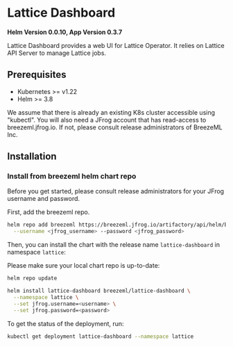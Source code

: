 # Lattice Dashboard

**Helm Version 0.0.10, App Version 0.3.7**

Lattice Dashboard provides a web UI for Lattice Operator. It relies on Lattice API Server to manage Lattice jobs.

## Prerequisites

- Kubernetes >= v1.22
- Helm >= 3.8

We assume that there is already an existing K8s cluster accessible using "kubectl". You will also need a JFrog account that has read-access to breezeml.jfrog.io. If not, please consult release administrators of BreezeML Inc.

## Installation

### Install from breezeml helm chart repo

Before you get started, please consult release administrators for your JFrog username and password.

First, add the breezeml repo.

```sh
helm repo add breezeml https://breezeml.jfrog.io/artifactory/api/helm/breezeml-helm \
  --username <jfrog_username> --password <jfrog_password>
```

Then, you can install the chart with the release name `lattice-dashboard` in namespace `lattice`:

Please make sure your local chart repo is up-to-date:

```sh
helm repo update
```

```sh
helm install lattice-dashboard breezeml/lattice-dashboard \
  --namespace lattice \
  --set jfrog.username=<username> \
  --set jfrog.password=<password>
```

To get the status of the deployment, run:

```sh
kubectl get deployment lattice-dashboard --namespace lattice
```
